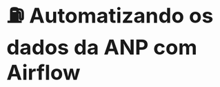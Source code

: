 <div style="display: flex; justify-content: center; align-items: center; height: 100vh;">
  <h1 style="font-size: 48px;">⛽ Automatizando os dados da ANP com Airflow</h1>
</div>



<p align="center">
  <img src="https://github.com/CrisSantosDB/precos_combustuveis/blob/main/projeto_airflow.png?raw=true](https://github.com/CrisSantosDB/precos_combustuveis/blob/main/projeto_preco_combustivel.png" width="500"/>
</p>


# Análise de Preços de Combustíveis - Pipeline Automatizado

Este é um projeto pessoal de Engenharia de Dados que automatiza a coleta, tratamento e armazenamento dos dados semanais de preços de combustíveis publicados pela **Agência Nacional do Petróleo (ANP)**.

---

## Motivação

Os preços dos combustíveis no Brasil sofrem variações constantes, impactando o bolso do consumidor e a logística das empresas. Este projeto tem como objetivo construir um pipeline de dados automatizado para facilitar a análise dessas variações e gerar insights relevantes a partir de dados públicos oficiais.

---

## Tecnologias usadas

- **Apache Airflow (com Astro CLI):** Orquestração do pipeline de dados para automação do processo semanal  
- **Python:** Tratamento e limpeza dos dados brutos  
- **PostgreSQL:** Banco de dados relacional para armazenar os dados tratados  
- **Power BI:** Visualização simples para apresentar insights 

---

## Como funciona o pipeline

1. Dag dowload_arquivo.py para **Download automático** da planilha semanal publicada pela ANP  e  **Tratamento dos dados*  
2. Dag inserir_dados.py **Cria tabela e carga dos dados limpos** no banco de dados PostgreSQL  


---







